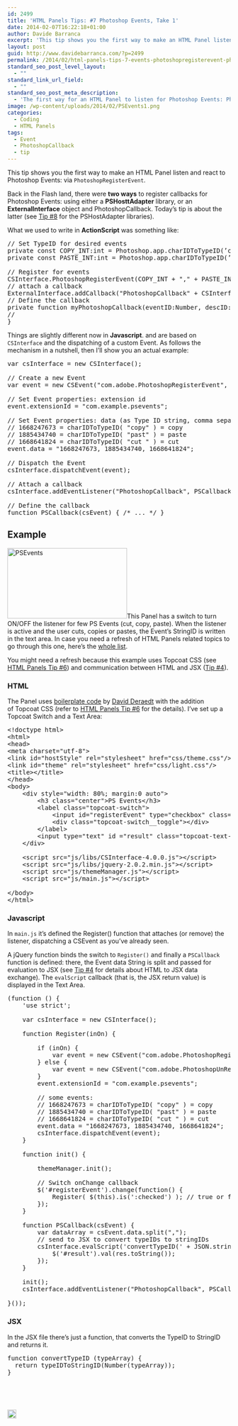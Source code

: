```yaml
---
id: 2499
title: 'HTML Panels Tips: #7 Photoshop Events, Take 1'
date: 2014-02-07T16:22:18+01:00
author: Davide Barranca
excerpt: 'This tip shows you the first way to make an HTML Panel listen and react to Photoshop Events: via PhotoshopRegisterEvent.'
layout: post
guid: http://www.davidebarranca.com/?p=2499
permalink: /2014/02/html-panels-tips-7-events-photoshopregisterevent-photoshopcallback/
standard_seo_post_level_layout:
  - ""
standard_link_url_field:
  - ""
standard_seo_post_meta_description:
  - 'The first way for an HTML Panel to listen for Photoshop Events: PhotoshopRegisterEvent and PhotoshopCallback'
image: /wp-content/uploads/2014/02/PSEvents1.png
categories:
  - Coding
  - HTML Panels
tags:
  - Event
  - PhotoshopCallback
  - tip
---
```

<div class="pf-content">
  <p>
    This tip shows you the first way to make an HTML Panel listen and react to Photoshop Events: via <code>PhotoshopRegisterEvent</code>.
  </p>
  
  <p>
    <!--more-->
  </p>
  
  <p>
    Back in the Flash land, there were <strong>two ways</strong> to register callbacks for Photoshop Events: using either a <strong>PSHosttAdapter</strong> library, or an <strong>ExternalInterface</strong> object and PhotoshopCallback. Today&#8217;s tip is about the latter (see <a title="HTML Panels Tips: #8 Photoshop Events, Take 2" href="http://localhost:8888/2014/02/html-panels-tips-8-photoshop-events-pshostadapter-libraries/" target="_blank">Tip #8</a> for the PSHostAdapter libraries).
  </p>
  
  <p>
    What we used to write in <strong>ActionScript</strong> was something like:
  </p>
  
  <pre class="lang:as decode:true">// Set TypeID for desired events
private const COPY_INT:int = Photoshop.app.charIDToTypeID(’copy’);
private const PASTE_INT:int = Photoshop.app.charIDToTypeID(’past’);

// Register for events
CSInterface.PhotoshopRegisterEvent(COPY_INT + "," + PASTE_INT);
// attach a callback
ExternalInterface.addCallback("PhotoshopCallback" + CSInterface.getExtensionId(), myPhotoshopCallback);
// Define the callback
private function myPhotoshopCallback(eventID:Number, descID:Number):void {
//
}</pre>
  
  <p>
    Things are slightly different now in <strong>Javascript</strong>. and are based on <code>CSInterface</code> and the dispatching of a custom Event. As follows the mechanism in a nutshell, then I&#8217;ll show you an actual example:
  </p>
  
  <pre class="lang:js decode:true">var csInterface = new CSInterface(); 

// Create a new Event
var event = new CSEvent("com.adobe.PhotoshopRegisterEvent", "APPLICATION");

// Set Event properties: extension id
event.extensionId = "com.example.psevents";

// Set Event properties: data (as Type ID string, comma separated)
// 1668247673 = charIDToTypeID( "copy" ) = copy
// 1885434740 = charIDToTypeID( "past" ) = paste
// 1668641824 = charIDToTypeID( "cut " ) = cut
event.data = "1668247673, 1885434740, 1668641824";

// Dispatch the Event
csInterface.dispatchEvent(event);

// Attach a callback
csInterface.addEventListener("PhotoshopCallback", PSCallback);

// Define the callback
function PSCallback(csEvent) { /* ... */ }</pre>
  
  <h2>
    Example
  </h2>
  
  <p>
    <img class="alignleft size-full wp-image-2500" alt="PSEvents" src="http://localhost:8888/wp-content/uploads/2014/02/PSEvents1.png" width="270" height="159" srcset="http://localhost:8888/wp-content/uploads/2014/02/PSEvents1.png 270w, http://localhost:8888/wp-content/uploads/2014/02/PSEvents1-150x88.png 150w" sizes="(max-width: 270px) 100vw, 270px" />This Panel has a switch to turn ON/OFF the listener for few PS Events (cut, copy, paste). When the listener is active and the user cuts, copies or pastes, the Event&#8217;s StringID is written in the text area. In case you need a refresh of HTML Panels related topics to go through this one, here&#8217;s the <a title="HTML Panels Tips" href="http://localhost:8888/category/code/html-panels/" target="_blank">whole list</a>.
  </p>
  
  <p>
    You might need a refresh because this example uses Topcoat CSS (see <a title="HTML Panels Tips: #6 integrating Topcoat CSS" href="http://localhost:8888/2014/02/html-panels-tips-6-integrating-topcoat-css/" target="_blank">HTML Panels Tip #6</a>) and communication between HTML and JSX (<a title="HTML Panels Tips: #4 passing Objects from HTML to JSX" href="http://localhost:8888/2014/01/html-panels-tips-4-passing-objects-from-html-to-jsx/" target="_blank">Tip #4</a>).
  </p>
  
  <h3>
    HTML
  </h3>
  
  <p>
    The Panel uses <a title="CC Extensibility Helpers" href="http://davidderaedt.github.io/ccext-website/" target="_blank">boilerplate code</a> by <a title="David Deraedt on Twitter" href="https://twitter.com/davidderaedt" target="_blank">David Deraedt</a> with the addition of Topcoat CSS (refer to <a title="HTML Panels Tips: #6 integrating Topcoat CSS" href="http://localhost:8888/2014/02/html-panels-tips-6-integrating-topcoat-css/" target="_blank">HTML Panels Tip #6</a> for the details). I&#8217;ve set up a Topcoat Switch and a Text Area:
  </p>
  
  <pre class="lang:xhtml decode:true">&lt;!doctype html&gt;
&lt;html&gt;
&lt;head&gt;
&lt;meta charset="utf-8"&gt;
&lt;link id="hostStyle" rel="stylesheet" href="css/theme.css"/&gt;
&lt;link id="theme" rel="stylesheet" href="css/light.css"/&gt;
&lt;title&gt;&lt;/title&gt;
&lt;/head&gt;
&lt;body&gt;
    &lt;div style="width: 80%; margin:0 auto"&gt;
        &lt;h3 class="center"&gt;PS Events&lt;/h3&gt;    
        &lt;label class="topcoat-switch"&gt;
            &lt;input id="registerEvent" type="checkbox" class="topcoat-switch__input"&gt;
            &lt;div class="topcoat-switch__toggle"&gt;&lt;/div&gt;
        &lt;/label&gt;
        &lt;input type="text" id ="result" class="topcoat-text-input" style="margin-left:10px" placeholder="Listen for Events" value=""&gt;
    &lt;/div&gt;

    &lt;script src="js/libs/CSInterface-4.0.0.js"&gt;&lt;/script&gt;
    &lt;script src="js/libs/jquery-2.0.2.min.js"&gt;&lt;/script&gt;
    &lt;script src="js/themeManager.js"&gt;&lt;/script&gt;
    &lt;script src="js/main.js"&gt;&lt;/script&gt;

&lt;/body&gt;
&lt;/html&gt;</pre>
  
  <h3>
    Javascript
  </h3>
  
  <p>
    In <code>main.js</code> it&#8217;s defined the Register() function that attaches (or remove) the listener, dispatching a CSEvent as you&#8217;ve already seen.
  </p>
  
  <p>
    A jQuery function binds the switch to <code>Register()</code> and finally a <code>PSCallback</code> function is defined: there, the Event data String is split and passed for evaluation to JSX (see <a title="HTML Panels Tips: #4 passing Objects from HTML to JSX" href="http://localhost:8888/2014/01/html-panels-tips-4-passing-objects-from-html-to-jsx/" target="_blank">Tip #4</a> for details about HTML to JSX data exchange). The <code>evalScript</code> callback (that is, the JSX return value) is displayed in the Text Area.
  </p>
  
  <pre class="lang:js decode:true">(function () {
    'use strict';

    var csInterface = new CSInterface();   

    function Register(inOn) {

        if (inOn) {
            var event = new CSEvent("com.adobe.PhotoshopRegisterEvent", "APPLICATION");
        } else {
            var event = new CSEvent("com.adobe.PhotoshopUnRegisterEvent", "APPLICATION");
        }
        event.extensionId = "com.example.psevents";

        // some events:
        // 1668247673 = charIDToTypeID( "copy" ) = copy
        // 1885434740 = charIDToTypeID( "past" ) = paste
        // 1668641824 = charIDToTypeID( "cut " ) = cut
        event.data = "1668247673, 1885434740, 1668641824";
        csInterface.dispatchEvent(event);
    }

    function init() {

        themeManager.init();

        // Switch onChange callback
        $('#registerEvent').change(function() {
            Register( $(this).is(':checked') ); // true or false
        });
    }

    function PSCallback(csEvent) {
        var dataArray = csEvent.data.split(",");
        // send to JSX to convert typeIDs to stringIDs
        csInterface.evalScript('convertTypeID(' + JSON.stringify(dataArray[0]) + ')', function(res) {
            $('#result').val(res.toString());
        });
    }

    init();
    csInterface.addEventListener("PhotoshopCallback", PSCallback);

}());</pre>
  
  <h3>
    JSX
  </h3>
  
  <p>
    In the JSX file there&#8217;s just a function, that converts the TypeID to StringID and returns it.
  </p>
  
  <pre class="lang:js decode:true">function convertTypeID (typeArray) {
  return typeIDToStringID(Number(typeArray));
}</pre>
  
  <p>
    &nbsp;
  </p>
  
  <p>
    &nbsp;
  </p>
</div>

<!-- Share-Widget Button BEGIN --><a href="javascript:void(0);" myshare\_id="mys\_shareit" myshare\_url="http://localhost:8888/2014/02/html-panels-tips-7-events-photoshopregisterevent-photoshopcallback/" myshare\_title="HTML Panels Tips: #7 Photoshop Events, Take 1" rel="nofollow" onclick=" return false;" style="text-decoration:none; color:#000000; font-size:11px; line-height:20px;"> 

<img src="http://localhost:8888/wp-content/plugins/share-widget/img/share-button-white-small.png" height="20" alt="Share" style="border:0" /> </a> <!-- Share-Widget Button END -->